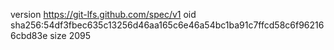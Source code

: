 version https://git-lfs.github.com/spec/v1
oid sha256:54df3fbec635c13256d46aa165c6e46a54bc1ba91c7ffcd58c6f962166cbd83e
size 2095
